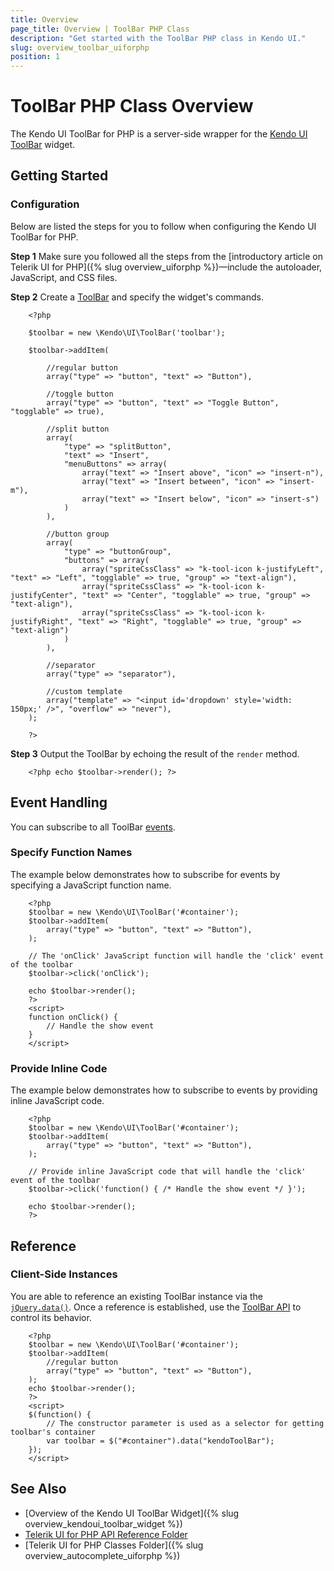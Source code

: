 ```yaml
---
title: Overview
page_title: Overview | ToolBar PHP Class
description: "Get started with the ToolBar PHP class in Kendo UI."
slug: overview_toolbar_uiforphp
position: 1
---
```


# ToolBar PHP Class Overview

The Kendo UI ToolBar for PHP is a server-side wrapper for the [Kendo UI ToolBar](/api/javascript/ui/toolbar) widget.

## Getting Started

### Configuration

Below are listed the steps for you to follow when configuring the Kendo UI ToolBar for PHP.

**Step 1** Make sure you followed all the steps from the [introductory article on Telerik UI for PHP]({% slug overview_uiforphp %})&mdash;include the autoloader, JavaScript, and CSS files.

**Step 2** Create a [ToolBar](/api/php/Kendo/UI/ToolBar) and specify the widget's commands.



        <?php

        $toolbar = new \Kendo\UI\ToolBar('toolbar');

        $toolbar->addItem(

            //regular button
            array("type" => "button", "text" => "Button"),

            //toggle button
            array("type" => "button", "text" => "Toggle Button", "togglable" => true),

            //split button
            array(
                "type" => "splitButton",
                "text" => "Insert",
                "menuButtons" => array(
                    array("text" => "Insert above", "icon" => "insert-n"),
                    array("text" => "Insert between", "icon" => "insert-m"),
                    array("text" => "Insert below", "icon" => "insert-s")
                )
            ),

            //button group
            array(
                "type" => "buttonGroup",
                "buttons" => array(
                    array("spriteCssClass" => "k-tool-icon k-justifyLeft", "text" => "Left", "togglable" => true, "group" => "text-align"),
                    array("spriteCssClass" => "k-tool-icon k-justifyCenter", "text" => "Center", "togglable" => true, "group" => "text-align"),
                    array("spriteCssClass" => "k-tool-icon k-justifyRight", "text" => "Right", "togglable" => true, "group" => "text-align")
                )
            ),

            //separator
            array("type" => "separator"),

            //custom template
            array("template" => "<input id='dropdown' style='width: 150px;' />", "overflow" => "never"),
        );

        ?>

**Step 3** Output the ToolBar by echoing the result of the `render` method.



        <?php echo $toolbar->render(); ?>

## Event Handling

You can subscribe to all ToolBar [events](/api/javascript/ui/toolbar#events).

### Specify Function Names

The example below demonstrates how to subscribe for events by specifying a JavaScript function name.



        <?php
        $toolbar = new \Kendo\UI\ToolBar('#container');
        $toolbar->addItem(
            array("type" => "button", "text" => "Button"),
        );

        // The 'onClick' JavaScript function will handle the 'click' event of the toolbar
        $toolbar->click('onClick');

        echo $toolbar->render();
        ?>
        <script>
        function onClick() {
            // Handle the show event
        }
        </script>

### Provide Inline Code

The example below demonstrates how to subscribe to events by providing inline JavaScript code.



        <?php
        $toolbar = new \Kendo\UI\ToolBar('#container');
        $toolbar->addItem(
            array("type" => "button", "text" => "Button"),
        );

        // Provide inline JavaScript code that will handle the 'click' event of the toolbar
        $toolbar->click('function() { /* Handle the show event */ }');

        echo $toolbar->render();
        ?>

<!--*-->
## Reference

### Client-Side Instances

You are able to reference an existing ToolBar instance via the [`jQuery.data()`](https://api.jquery.com/jQuery.data/). Once a reference is established, use the [ToolBar API](/api/javascript/ui/toolbar#methods) to control its behavior.



        <?php
        $toolbar = new \Kendo\UI\ToolBar('#container');
        $toolbar->addItem(
            //regular button
            array("type" => "button", "text" => "Button"),
        );
        echo $toolbar->render();
        ?>
        <script>
        $(function() {
            // The constructor parameter is used as a selector for getting toolbar's container
            var toolbar = $("#container").data("kendoToolBar");
        });
        </script>

## See Also

* [Overview of the Kendo UI ToolBar Widget]({% slug overview_kendoui_toolbar_widget %})
* [Telerik UI for PHP API Reference Folder](/api/php/Kendo/UI/AutoComplete)
* [Telerik UI for PHP Classes Folder]({% slug overview_autocomplete_uiforphp %})
